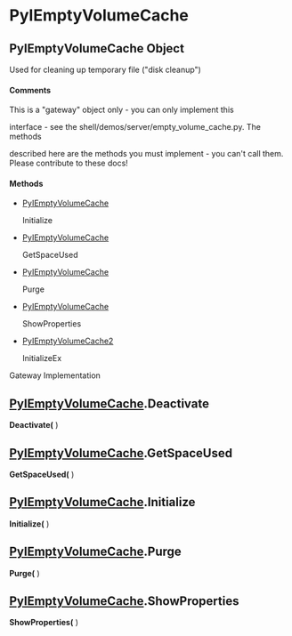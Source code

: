 # PyIEmptyVolumeCache

## PyIEmptyVolumeCache Object

Used for cleaning up temporary file \("disk cleanup"\)

#### Comments
This is a "gateway" object only - you can only implement this 

interface - see the shell/demos/server/empty\_volume\_cache\.py\.  The methods 

described here are the methods you must implement - you can't call them\.
Please contribute to these docs\!

#### Methods


  - [PyIEmptyVolumeCache](PyIEmptyVolumeCache.md#pyiemptyvolumecachepyiemptyvolumecache)

    Initialize&nbsp;

  - [PyIEmptyVolumeCache](PyIEmptyVolumeCache.md#pyiemptyvolumecachepyiemptyvolumecache)

    GetSpaceUsed&nbsp;

  - [PyIEmptyVolumeCache](PyIEmptyVolumeCache.md#pyiemptyvolumecachepyiemptyvolumecache)

    Purge&nbsp;

  - [PyIEmptyVolumeCache](PyIEmptyVolumeCache.md#pyiemptyvolumecachepyiemptyvolumecache)

    ShowProperties&nbsp;

  - [PyIEmptyVolumeCache2](PyIEmptyVolumeCache.md#pyiemptyvolumecachepyiemptyvolumecache2)

    InitializeEx

Gateway Implementation&nbsp;

## [PyIEmptyVolumeCache](#pyiemptyvolumecache)\.Deactivate

 **Deactivate\(** \)


## [PyIEmptyVolumeCache](#pyiemptyvolumecache)\.GetSpaceUsed

 **GetSpaceUsed\(** \)


## [PyIEmptyVolumeCache](#pyiemptyvolumecache)\.Initialize

 **Initialize\(** \)


## [PyIEmptyVolumeCache](#pyiemptyvolumecache)\.Purge

 **Purge\(** \)


## [PyIEmptyVolumeCache](#pyiemptyvolumecache)\.ShowProperties

 **ShowProperties\(** \)
